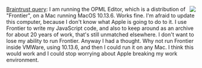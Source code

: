 <img src="http://scripting.com/images/2020/09/19/hotrod.png" border="0" align="right"><a href="https://github.com/scripting/Scripting-News/issues/187">Braintrust query</a>: I am running the OPML Editor, which is a distribution of "Frontier", on a Mac running MacOS 10.13.6. Works fine. I'm afraid to update this computer, because I don't know what Apple is going to do to it. I use Frontier to write my JavaScript code, and also to keep around as an archive for about 20 years of work, that's still unmatched elsewhere. I don't want to lose my ability to run Frontier. Anyway I had a thought. Why not run Frontier inside VMWare, using 10.13.6, and then I could run it on any Mac. I think this would work and I could stop worrying about Apple breaking my work environment. 
